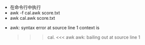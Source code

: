 + 在命令行中执行
+ awk -f cal.awk score.txt
+ awk cal.awk score.txt 
- awk: syntax error at source line 1
 context is
	 >>> cal. <<< awk
awk: bailing out at source line 1
